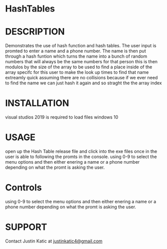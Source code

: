 # HashTables

# DESCRIPTION
Demonstrates the use of hash function and hash tables. The user input is promted to enter a name and a phone number. The name is then put through a hash funtion which turns the name into a bunch of random numbers that will always be the same numbers for that person this is then modulos by the size of the array to be used to find a place inside of the array specifc for this user to make the look up times to find that name extreamly quick assuming there are no collisions because if we ever need to find the name we can just hash it again and so straght the the array index

# INSTALLATION
visual studios 2019 is required to load files windows 10

# USAGE
open up the Hash Table release file and click into the exe files once in the user is able to following the promts in the console. using 0-9 to select the menu options and then either enering a name or a phone number depending on what the promt is asking the user.

# Controls
using 0-9 to select the menu options and then either enering a name or a phone number depending on what the promt is asking the user.

# SUPPORT
Contact Justin Katic at justinkatic4@gmail.com
